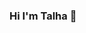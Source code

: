 ### Hi I'm Talha 👋

<!--
**TalhaBayyar/TalhaBayyar** is a ✨ _special_ ✨ repository because its `README.md` (this file) appears on your GitHub profile.

Here are some ideas to get you started:




 🔭 I’m currently working on Html,JavaScript,CSS,Bootstrap,Computal Thinking...
 🌱 I’m currently learning frontend and javaScript libraries
 👯 I’m looking to collaborate on CSS HTML JAVASCRIPT
 🤔 I’m looking for help with I am looking for help with work, internship and volunteer work in areas where I can improve myself more.
 💬 Ask me about Html,CSS and JavaScript
 📫 How to reach me: [Linkedin](https://www.linkedin.com/in/talha-bayyar-12a2b7200/)
 😄 Pronouns: ...
 ⚡ Fun fact: ...

